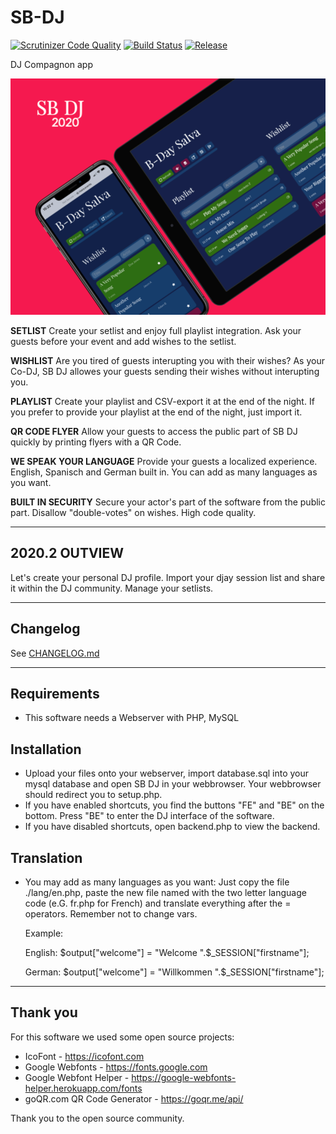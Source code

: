 # SB-DJ

[![Scrutinizer Code Quality](https://scrutinizer-ci.com/g/sballinone/SB-DJ/badges/quality-score.png?b=master)](https://scrutinizer-ci.com/g/sballinone/SB-DJ/?branch=master)
[![Build Status](https://scrutinizer-ci.com/g/sballinone/SB-DJ/badges/build.png?b=master)](https://scrutinizer-ci.com/g/sballinone/SB-DJ/build-status/master)
[![Release](https://badgen.net/badge/release/2020.1/cyan)](https://github.com/sballinone/SB-DJ/releases/)

DJ Compagnon app

![Mockup](external/mockup.png)

**SETLIST** Create your setlist and enjoy full playlist integration. Ask your guests before your event and add wishes to the setlist.

**WISHLIST** Are you tired of guests interupting you with their wishes? As your Co-DJ, SB DJ allowes your guests sending their wishes without interupting you.

**PLAYLIST** Create your playlist and CSV-export it at the end of the night. If you prefer to provide your playlist at the end of the night, just import it.

**QR CODE FLYER** Allow your guests to access the public part of SB DJ quickly by printing flyers with a QR Code.

**WE SPEAK YOUR LANGUAGE** Provide your guests a localized experience. English, Spanisch and German built in. You can add as many languages as you want.

**BUILT IN SECURITY** Secure your actor's part of the software from the public part. Disallow "double-votes" on wishes. High code quality.

* * *

## 2020.2 OUTVIEW

Let's create your personal DJ profile. Import your djay session list and share it within the DJ community. Manage your setlists.

* * *

## Changelog

See [CHANGELOG.md](CHANGELOG.md)

* * *

## Requirements

-   This software needs a Webserver with PHP, MySQL

## Installation

-   Upload your files onto your webserver, import database.sql into your mysql database and open SB DJ in your webbrowser. Your webbrowser should redirect you to setup.php.
-   If you have enabled shortcuts, you find the buttons "FE" and "BE" on the bottom. Press "BE" to enter the DJ interface of the software. 
-   If you have disabled shortcuts, open backend.php to view the backend.

## Translation

-   You may add as many languages as you want: Just copy the file ./lang/en.php, paste the new file named with the two letter language code (e.G. fr.php for French) and translate everything after the = operators. Remember not to change vars.

    Example: 

    English: $output["welcome"] = "Welcome ".$\_SESSION["firstname"]; 

    German: $output["welcome"] = "Willkommen ".$\_SESSION["firstname"];

* * *

## Thank you

For this software we used some open source projects:

-   IcoFont - <https://icofont.com>
-   Google Webfonts - <https://fonts.google.com>
-   Google Webfont Helper - <https://google-webfonts-helper.herokuapp.com/fonts>
-   goQR.com QR Code Generator - <https://goqr.me/api/>

Thank you to the open source community.
